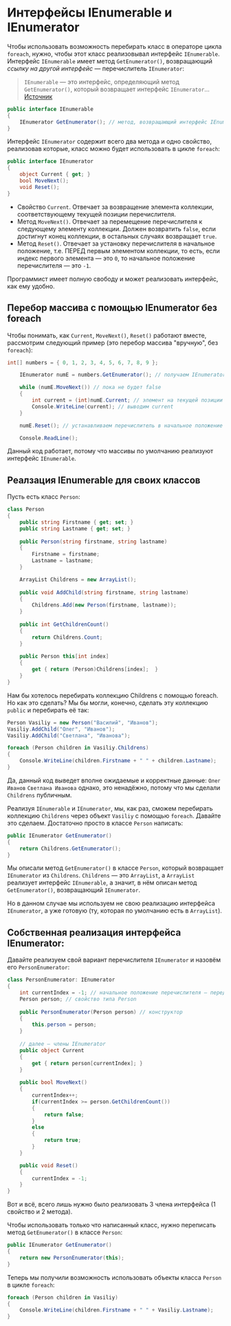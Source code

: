﻿# Интерфейсы IEnumerable и IEnumerator

Чтобы использовать возможность перебирать класс в операторе цикла `foreach`, нужно, чтобы этот класс реализовывал интерфейс `IEnumerable`. Интерфейс `IEnumerable` имеет метод `GetEnumerator()`, возвращающий *ссылку на другой интерфейс* — перечислитель `IEnumerator`:

> `IEnumerable` — это интерфейс, определяющий метод `GetEnumerator()`, который возвращает интерфейс `IEnumerator`... 
> [Источник](https://stackoverflow.com/questions/619564/what-is-the-difference-between-ienumerator-and-ienumerable/)

```csharp
public interface IEnumerable
{
    IEnumerator GetEnumerator(); // метод, возвращающий интерфейс IEnumerator
}
```

Интерфейс `IEnumerator` содержит всего два метода и одно свойство, реализовав которые, класс можно будет использовать в цикле `foreach`:

```csharp
public interface IEnumerator
{
    object Current { get; }
    bool MoveNext();
    void Reset();
}
```

 - Свойство `Current`. Отвечает за возвращение элемента коллекции, соответствующему текущей позиции перечислителя.
 - Метод `MoveNext()`. Отвечает за перемещение перечислителя к следующему элементу коллекции. Должен возвратить `false`, если достигнут конец коллекции, в остальных случаях возвращает `true`.
 - Метод `Reset()`. Отвечает за установку перечислителя в начальное положение, т.е. ПЕРЕД первым элементом коллекции, то есть, если индекс первого элемента — это `0`, то начальное положение перечислителя — это `-1`.

Программист имеет полную свободу и может реализовать интерфейс, как ему удобно.

## Перебор массива с помощью IEnumerator без foreach

Чтобы понимать, как `Current`, `MoveNext()`, `Reset()` работают вместе, рассмотрим следующий пример (это перебор массива "вручную", без `foreach`):

```csharp
int[] numbers = { 0, 1, 2, 3, 4, 5, 6, 7, 8, 9 };

    IEnumerator numE = numbers.GetEnumerator(); // получаем IEnumerator для массива numbers

    while (numE.MoveNext()) // пока не будет false
    {
        int current = (int)numE.Current; // элемент на текущей позиции сохраняем в переменную current
        Console.WriteLine(current); // выводим current
    }

    numE.Reset(); // устанавливаем перечислитель в начальное положение

    Console.ReadLine();
```

Данный код работает, потому что массивы по умолчанию реализуют интерфейс `IEnumerable`.

## Реалзация IEnumerable для своих классов

Пусть есть класс `Person`:

```csharp
class Person
{
    public string Firstname { get; set; }
    public string Lastname { get; set; }
    
    public Person(string firstname, string lastname)
    {
        Firstname = firstname;
        Lastname = lastname;
    } 

    ArrayList Childrens = new ArrayList();
    
    public void AddChild(string firstname, string lastname)
    {
        Childrens.Add(new Person(firstname, lastname));
    }
    
    public int GetChildrenCount()
    {
        return Childrens.Count;
    }
    
    public Person this[int index]
    {
        get { return (Person)Childrens[index];  }
    }
}
```

Нам бы хотелось перебирать коллекцию Childrens с помощью foreach. Но как это сделать? Мы бы могли, конечно, сделать эту коллекцию `public` и перебирать её так:

```csharp
Person Vasiliy = new Person("Василий", "Иванов");
Vasiliy.AddChild("Олег", "Иванов");
Vasiliy.AddChild("Светлана", "Иванова");

foreach (Person children in Vasiliy.Childrens)
{
    Console.WriteLine(children.Firstname + " " + children.Lastname);
}
```

Да, данный код выведет вполне ожидаемые и корректные данные:
`Олег Иванов`
`Светлана Иванова`
однако, это ненадёжно, потому что мы сделали `Childrens` публичным.

Реализуя `IEnumerable` и `IEnumerator`, мы, как раз, сможем перебирать коллекцию `Childrens` через объект `Vasiliy` с помощью `foreach`. Давайте это сделаем. Достаточно просто в классе `Person` написать:

```csharp
public IEnumerator GetEnumerator()
{
    return Childrens.GetEnumerator();
}
```

Мы описали метод `GetEnumerator()` в классе `Person`, который возвращает `IEnumerator` из `Childrens`. `Childrens` — это `ArrayList`, а `ArrayList` реализует интерфейс `IEnumerable`, а значит, в нём описан метод `GetEnumerator()`, возвращающий `IEnumerator`.

Но в данном случае мы используем не свою реализацию интерфейса `IEnumerator`, а уже готовую (ту, которая по умолчанию есть в `ArrayList`).

## Собственная реализация интерфейса IEnumerator:

Давайте реализуем свой вариант перечислителя `IEnumerator` и назовём его `PersonEnumerator`:

```csharp
class PersonEnumerator: IEnumerator
{
    int currentIndex = -1; // начальное положение перечислителя – перед первым элементом коллекции.
    Person person; // свойство типа Person
    
    public PersonEnumerator(Person person) // конструктор
    {
        this.person = person;
    }
    
    // далее – члены IEnumerator
    public object Current
    {
        get { return person[currentIndex]; }
    }
    
    public bool MoveNext()
    {
        currentIndex++;
        if(currentIndex >= person.GetChildrenCount())
        {
            return false;
        }
        else
        {
            return true;
        }
    }

    public void Reset()
    {
        currentIndex = -1;
    }
}
```

Вот и всё, всего лишь нужно было реализовать 3 члена интерфейса (1 свойство и 2 метода).

Чтобы использовать только что написанный класс, нужно переписать метод `GetEnumerator()` в классе `Person`:

```csharp
public IEnumerator GetEnumerator()
{
    return new PersonEnumerator(this);
}
```

Теперь мы получили возможность использовать объекты класса `Person` в цикле `foreach`:

```csharp
foreach (Person children in Vasiliy)
{
    Console.WriteLine(children.Firstname + " " + Vasiliy.Lastname);
}
```


